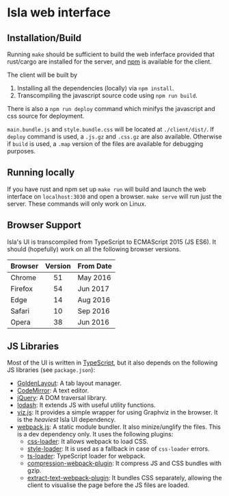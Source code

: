 # Isla web interface

## Installation/Build

Running `make` should be sufficient to build the web inferface
provided that rust/cargo are installed for the server, and
[npm](https://www.npmjs.com) is available for the client.

The client will be built by

1. Installing all the dependencies (locally) via `npm install`.
3. Transcompiling the javascript source code using `npm run build`.

There is also a `npm run deploy` command which minifys the javascript
and css source for deployment.

`main.bundle.js` and `style.bundle.css` will be located at `./client/dist/`.  If
`deploy` command is used, a `.js.gz` and `.css.gz` are also available.
Otherwise if `build` is used, a `.map` version of the files are available for
debugging purposes.

## Running locally

If you have rust and npm set up `make run` will build and launch the
web interface on `localhost:3030` and open a browser. `make serve`
will run just the server. These commands will only work on Linux.

## Browser Support

Isla's UI is transcompiled from TypeScript to ECMAScript 2015 (JS
ES6). It should (hopefully) work on all the following browser
versions.

| Browser       | Version | From Date |
|---------------|:-------:|-----------|
| Chrome        | 51      | May 2016  |
| Firefox       | 54      | Jun 2017  |
| Edge          | 14      | Aug 2016  |
| Safari        | 10      | Sep 2016  |
| Opera         | 38      | Jun 2016  |


## JS Libraries

Most of the UI is written in [TypeScript](https://www.typescriptlang.org), but
it also depends on the following JS libraries (see `package.json`):

- [GoldenLayout](http://golden-layout.com): A tab layout manager.
- [CodeMirror](https://codemirror.net): A text editor.
- [jQuery](https://jquery.com): A DOM traversal library.
- [lodash](https://lodash.com): It extends JS with useful utility functions.
- [viz.js](https://github.com/mdaines/viz.js): It provides a simple wrapper for
  using Graphviz in the browser. It is the *heaviest* Isla UI dependency.
- [webpack.js](https://webpack.js.org): A static module bundler. It also
  minize/unglify the files. This is a dev dependency only. It uses the
  following plugins:
  * [css-loader](https://github.com/webpack-contrib/css-loader): It allows
    webpack to load CSS.
  * [style-loader](https://github.com/webpack-contrib/style-loader): It is used
    as a fallback in case of `css-loader` errors.
  * [ts-loader](https://github.com/TypeStrong/ts-loader): TypeScript loader for
    webpack.
  * [compression-webpack-plugin](https://github.com/webpack-contrib/compression-webpack-plugin):
    It compress JS and CSS bundles with gzip.
  * [extract-text-webpack-plugin](https://github.com/webpack-contrib/extract-text-webpack-plugin):
    It bundles CSS separately, allowing the client to visualise the page before
    the JS files are loaded.
